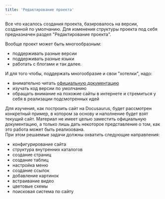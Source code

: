```yaml
---
title: 'Редактирование проекта'
---
```


Все что касалось создания проекта, базировалось на версии, созданной по умолчанию. 
Для изменения структуры проекта под себя предназначен раздел "Редактирование проекта".

Вообще проект может быть многообразным: 
- поддерживать разные версии
- поддерживать разные языки
- работать с блогами
и так далее.

И для того чтобы, поддержать многообразие и свои "хотелки", надо: 
- внимательно читать [официальную документацию](https://docusaurus.io/)
- изучать код версии по умолчанию
- обращать внимание на похожие сайты в интернете и стремиться у себя в реализации подсмотренных идей

Для изучения, как построить сайт на Docusaurus, будет рассмотрен конкретный пример, в котором за основу и наполнение будет взят текущий сайт. 
Материал не имеет целью заместить официальную документацию, а только лишь дать некоторое представление о том, как это работа может быть реализована.   
При этом решаемые задачи должны охватить следующие направления: 
- конфигурирование сайта
- структура внутренних каталогов
- создание страниц
- создание таблиц
- настройка меню
- создание ссылок
- добавление картинок
- встраивание видео
- цветовые схемы
- поисковая система по сайту






